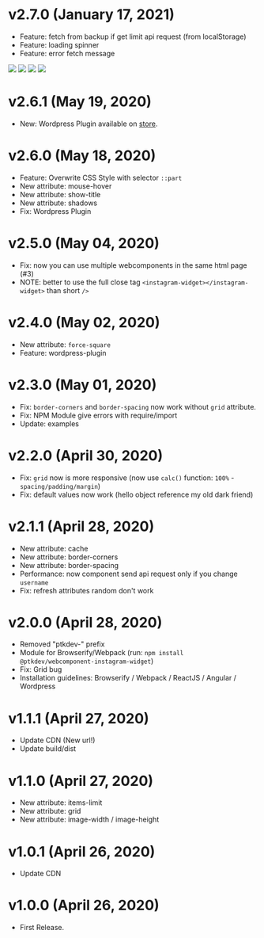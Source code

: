 # v2.7.0 (January 17, 2021)
* Feature: fetch from backup if get limit api request (from localStorage)
* Feature: loading spinner
* Feature: error fetch message

[![](https://img.shields.io/badge/donate-paypal-005EA6.svg?logo=paypal)](https://www.paypal.me/ptkdev) [![](https://img.shields.io/badge/donate-patreon-F87668.svg?logo=patreon)](https://www.patreon.com/ptkdev) [![](https://img.shields.io/badge/donate-sponsors-ea4aaa.svg?logo=github)](https://github.com/sponsors/ptkdev/)  [![](https://img.shields.io/badge/donate-ko--fi-29abe0.svg?logo=ko-fi)](https://ko-fi.com/ptkdev)


# v2.6.1 (May 19, 2020)
* New: Wordpress Plugin available on [store](https://wordpress.org/plugins/last-9-photos-webcomponent/).

# v2.6.0 (May 18, 2020)
* Feature: Overwrite CSS Style with selector `::part`
* New attribute: mouse-hover
* New attribute: show-title
* New attribute: shadows
* Fix: Wordpress Plugin

# v2.5.0 (May 04, 2020)
* Fix: now you can use multiple webcomponents in the same html page (#3)
* NOTE: better to use the full close tag `<instagram-widget></instagram-widget>` than short `/>`

# v2.4.0 (May 02, 2020)
* New attribute: `force-square`
* Feature: wordpress-plugin

# v2.3.0 (May 01, 2020)
* Fix: `border-corners` and `border-spacing` now work without `grid` attribute.
* Fix: NPM Module give errors with require/import
* Update: examples

# v2.2.0 (April 30, 2020)
* Fix: `grid` now is more responsive (now use `calc()` function: `100%` - `spacing/padding/margin`)
* Fix: default values now work (hello object reference my old dark friend)

# v2.1.1 (April 28, 2020)
* New attribute: cache
* New attribute: border-corners
* New attribute: border-spacing
* Performance: now component send api request only if you change `username`
* Fix: refresh attributes random don't work

# v2.0.0 (April 28, 2020)
* Removed "ptkdev-" prefix
* Module for Browserify/Webpack (run: `npm install @ptkdev/webcomponent-instagram-widget`)
* Fix: Grid bug
* Installation guidelines: Browserify / Webpack / ReactJS / Angular / Wordpress

# v1.1.1 (April 27, 2020)
* Update CDN (New url!)
* Update build/dist

# v1.1.0 (April 27, 2020)
* New attribute: items-limit
* New attribute: grid
* New attribute: image-width / image-height

# v1.0.1 (April 26, 2020)
* Update CDN

# v1.0.0 (April 26, 2020)
* First Release.